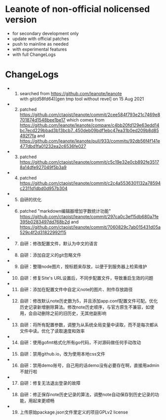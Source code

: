 # Leanote of non-official nolicensed version
* for secondary development only
* update with official patches
* push to mainline as needed
* with experimental features
* with full ChangeLogs

  

# ChangeLogs
+ 1. searched from https://github.com/leanote/leanote  
		with git(d58fd64)[gen tmp tool without revel] on 15 Aug 2021
+ 2. patched https://github.com/ctaoist/leanote/commit/2cee584f793e21c7469e8701874d1548bee1be17
		which comes from https://github.com/leanote/leanote/compare/c4bb20fd129e63edd14bc7ecd229bbad3b13bcb7..450deb09bdf1ebc47ea31b0ed209b8d85492f7fa
		and https://github.com/leanote/leanote/pull/933/commits/92db56f4f141e477dbd1fa01232ea2c6536fe027	
+ 3. patched https://github.com/ctaoist/leanote/commit/c5c19e32e0cb892fe35178a14dfe927049f5b3a9
+ 4. patched https://github.com/ctaoist/leanote/commit/c2c4a5536301132a78594c2311d1dbd0d957b304
+ 5. 自研的优化
+ 6. patched "markdown编辑器增加字数统计功能" https://github.com/ctaoist/leanote/commit/297ca0c3ef15db680a7fe395b0283497dd768b2d and https://github.com/ctaoist/leanote/commit/7060829c7ab015431d05a529c4f2d31822992f15
+ 7. 自研：修改配置文件，默认为中文的语言
+ 8. 自研：添加自定义的git忽略文件
+ 9. 自研：整理node图片，按标题来存放，以便于到服务器上检索维护
+ 10. 自研：修复Site's URL设置后，不同步配置文件，导致重启生效的问题
+ 11. 自研：添加在配置文件中自定义note的图片、附件存放路径
+ 12. 自研：修改默认note历史数为5，并且添加app.conf配置文件可配。优化历史记录新增删除算法。修改note历史顺序，与官方原生不兼容，如使用，会自动删除之前的旧历史，无其他副影响
+ 13. 自研：将所有配置参数，调整为从系统全局变量中读取，而不是每次都从文件中读。优化了读取速度和效率
+ 14. 自研：使用gofmt格式化所有go代码，不对源码做任何手动改动
+ 15. 自研：禁用github.io，改为使用本地css文件
+ 16. 自研：禁用demo账号，自己用的话demo没有必要存在啊，直接用admin不就行啦
+ 17. 自研：修复无法退出登录的故障
+ 18. 自研：修正保存note历史记录的算法，调整note自动保存到历史记录的功能，用起来更顺畅
+ 19. 上传原始package.json文件里定义的项目GPLv2 license









